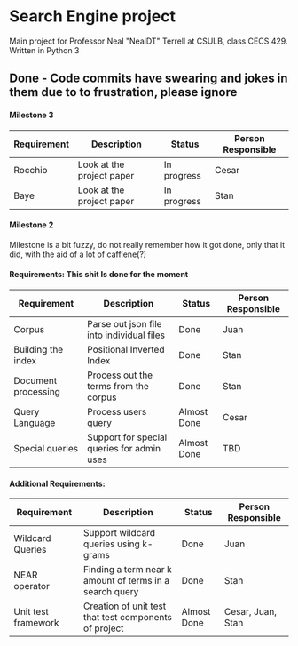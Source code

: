 # Search Engine project 
Main project for Professor Neal "NealDT" Terrell at CSULB, class CECS 429. Written in Python  3 

## Done - Code commits have swearing and jokes in them due to to frustration, please ignore



#### Milestone 3 
Requirement | Description | Status | Person Responsible
-----|-----|-----|-----|
Rocchio | Look at the project paper | In progress | Cesar 
Baye | Look at the project paper | In progress | Stan 


#### Milestone 2
Milestone is a bit fuzzy, do not really remember how it got done, only that it did, with the aid of a lot of caffiene(?)

#### Requirements: This shit Is done for the moment 
Requirement | Description | Status | Person Responsible
-----|-----|-----|-----|
Corpus | Parse out json file into individual files| Done | Juan 
Building the index | Positional Inverted Index | Done | Stan
Document processing | Process out the terms from the corpus  | Done | Stan
Query Language | Process users query | Almost Done | Cesar 
Special queries | Support for special queries for admin uses | Almost Done | TBD

#### Additional Requirements:
Requirement | Description | Status | Person Responsible
-----|-----|-----|-----|
Wildcard Queries| Support wildcard queries using k-grams | Done | Juan
NEAR operator| Finding a term near k amount of terms in a search query  | Done | Stan
Unit test framework| Creation of unit test that test components of project | Almost Done | Cesar, Juan, Stan


